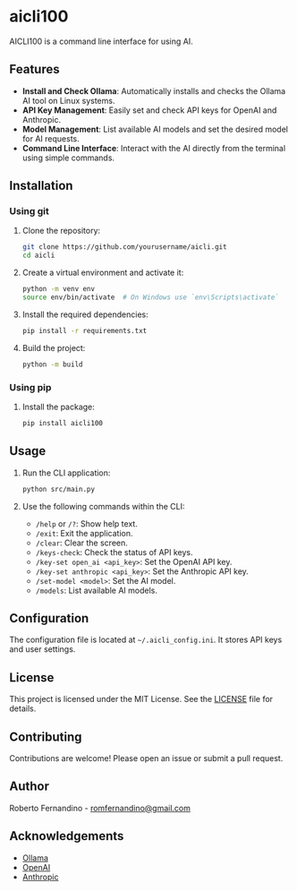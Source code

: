 # aicli100

AICLI100 is a command line interface for using AI.

## Features

- **Install and Check Ollama**: Automatically installs and checks the Ollama AI tool on Linux systems.
- **API Key Management**: Easily set and check API keys for OpenAI and Anthropic.
- **Model Management**: List available AI models and set the desired model for AI requests.
- **Command Line Interface**: Interact with the AI directly from the terminal using simple commands.

## Installation
### Using git
1. Clone the repository:
   ```sh
   git clone https://github.com/yourusername/aicli.git
   cd aicli
   ```

2. Create a virtual environment and activate it:
   ```sh
   python -m venv env
   source env/bin/activate  # On Windows use `env\Scripts\activate`
   ```

3. Install the required dependencies:
   ```sh
   pip install -r requirements.txt
   ```

4. Build the project:
   ```sh
   python -m build
   ```

### Using pip

1. Install the package:
   ```sh
   pip install aicli100
   ```


## Usage

1. Run the CLI application:
   ```sh
   python src/main.py
   ```

2. Use the following commands within the CLI:
   - `/help` or `/?`: Show help text.
   - `/exit`: Exit the application.
   - `/clear`: Clear the screen.
   - `/keys-check`: Check the status of API keys.
   - `/key-set open_ai <api_key>`: Set the OpenAI API key.
   - `/key-set anthropic <api_key>`: Set the Anthropic API key.
   - `/set-model <model>`: Set the AI model.
   - `/models`: List available AI models.

## Configuration

The configuration file is located at `~/.aicli_config.ini`. It stores API keys and user settings.

## License

This project is licensed under the MIT License. See the [LICENSE](LICENSE) file for details.

## Contributing

Contributions are welcome! Please open an issue or submit a pull request.

## Author

Roberto Fernandino - [romfernandino@gmail.com](mailto:romfernandino@gmail.com)

## Acknowledgements

- [Ollama](https://ollama.com)
- [OpenAI](https://openai.com)
- [Anthropic](https://www.anthropic.com)